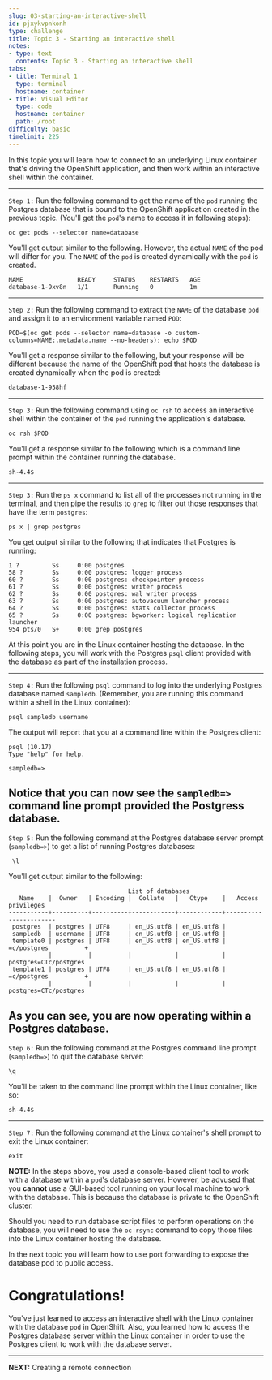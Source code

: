 ```yaml
---
slug: 03-starting-an-interactive-shell
id: pjxykvpnkonh
type: challenge
title: Topic 3 - Starting an interactive shell
notes:
- type: text
  contents: Topic 3 - Starting an interactive shell
tabs:
- title: Terminal 1
  type: terminal
  hostname: container
- title: Visual Editor
  type: code
  hostname: container
  path: /root
difficulty: basic
timelimit: 225
---
```


In this topic you will learn how to connect to an underlying Linux container that's driving the OpenShift application, and then work within an interactive shell within the container.

----

`Step 1:` Run the following command to get the name of the `pod` running the Postgres database that is bound to the OpenShift application created in the previous topic. (You'll get the `pod`'s name to access it in following steps):


```
oc get pods --selector name=database
```

You'll get output similar to the following. However, the actual `NAME` of the pod will differ for you. The `NAME` of the `pod` is created dynamically with the `pod` is created.

```
NAME               READY     STATUS    RESTARTS   AGE
database-1-9xv8n   1/1       Running   0          1m
```
----

`Step 2:` Run the following command to extract the `NAME` of the database `pod` and assign it to an environment variable named `POD`:

```
POD=$(oc get pods --selector name=database -o custom-columns=NAME:.metadata.name --no-headers); echo $POD
```
You'll get a response similar to the following, but your response will be different because the name of the OpenShift pod that hosts the database is created dynamically when the pod is created:

```
database-1-958hf
```

----

`Step 3:` Run the following command using `oc rsh` to access an interactive shell within the container of the `pod` running the application's database.

```
oc rsh $POD
```

You'll get a response similar to the following which is a command line prompt within the container running the database.

`sh-4.4$`



----

`Step 3:` Run the `ps x` command to list all of the processes not running in the terminal, and then pipe the results to `grep` to filter out those responses that have the term `postgres`:

```
ps x | grep postgres
```

You get output similar to the following that indicates that Postgres is running:

```
1 ?         Ss     0:00 postgres
58 ?        Ss     0:00 postgres: logger process
60 ?        Ss     0:00 postgres: checkpointer process
61 ?        Ss     0:00 postgres: writer process
62 ?        Ss     0:00 postgres: wal writer process
63 ?        Ss     0:00 postgres: autovacuum launcher process
64 ?        Ss     0:00 postgres: stats collector process
65 ?        Ss     0:00 postgres: bgworker: logical replication launcher
954 pts/0   S+     0:00 grep postgres
```

At this point you are in the Linux container hosting the database. In the following steps, you will work with the Postgres `psql` client provided with the database as part of the installation process.

----

`Step 4:` Run the following `psql` command to log into the underlying Postgres database named `sampledb`. (Remember, you are running this command within a shell in the Linux container):

```
psql sampledb username
```

The output will report that you at a command line within the Postgres client:

```
psql (10.17)
Type "help" for help.

sampledb=>
```

Notice that you can now see the `sampledb=>` command line prompt provided the Postgress database.
----

`Step 5:` Run the following command at the Postgres database server prompt (`sampledb=>`) to get a list of running Postgres databases:

```
 \l
```

You'll get output similar to the following:

```
                                 List of databases
   Name    |  Owner   | Encoding |  Collate   |   Ctype    |   Access privileges
-----------+----------+----------+------------+------------+-----------------------
 postgres  | postgres | UTF8     | en_US.utf8 | en_US.utf8 |
 sampledb  | username | UTF8     | en_US.utf8 | en_US.utf8 |
 template0 | postgres | UTF8     | en_US.utf8 | en_US.utf8 | =c/postgres          +
           |          |          |            |            | postgres=CTc/postgres
 template1 | postgres | UTF8     | en_US.utf8 | en_US.utf8 | =c/postgres          +
           |          |          |            |            | postgres=CTc/postgres
```

As you can see, you are now operating within a Postgres database.
----

`Step 6:` Run the following command at the Postgres command line prompt (`sampledb=>`) to quit the database server:


```
\q
```

You'll be taken to the command line prompt within the Linux container, like so:

```
sh-4.4$
```

----

`Step 7:` Run the following command at the Linux container's shell prompt to exit the Linux container:

```
exit
```

**NOTE:** In the steps above, you used a console-based client tool to work with a database within a `pod`'s database server. However, be advused that you **cannot** use a GUI-based tool running on your local machine to work with the database. This is because the database is private to the OpenShift cluster.

Should you need to run database script files to perform operations on the database, you will need to use the `oc rsync` command to copy those files into the Linux container hosting the database.

In the next topic you will learn how to use port forwarding to expose the database pod to public access.

# Congratulations!

You've just learned to access an interactive shell with the Linux container with the database `pod` in OpenShift. Also, you learned how to access the Postgres database server within the Linux container in order to use the Postgres client to work with the database server.

----

**NEXT:** Creating a remote connection
